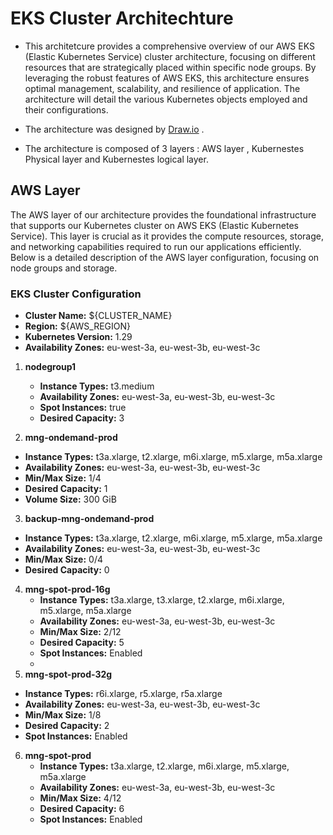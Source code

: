 # EKS Cluster Architechture
- This architetcure provides a comprehensive overview of our AWS EKS (Elastic Kubernetes Service) cluster architecture, focusing on different resources that are strategically placed within specific node groups. By leveraging the robust features of AWS EKS, this architecture ensures optimal management, scalability, and resilience of application. The architecture  will detail the various Kubernetes objects employed and  their configurations.
  
- The architecture was designed by [Draw.io](https://app.diagrams.net/) .

- The architecture is composed of 3 layers : AWS layer , Kubernestes Physical layer and Kubernestes logical layer.

## AWS Layer
The AWS layer of our architecture provides the foundational infrastructure that supports our Kubernetes cluster on AWS EKS (Elastic Kubernetes Service). This layer is crucial as it provides the compute resources, storage, and networking capabilities required to run our applications efficiently. Below is a detailed description of the AWS layer configuration, focusing on node groups and storage.

### EKS Cluster Configuration

- **Cluster Name:** ${CLUSTER_NAME}
- **Region:** ${AWS_REGION}
- **Kubernetes Version:** 1.29
- **Availability Zones:** eu-west-3a, eu-west-3b, eu-west-3c

1. **nodegroup1**
   - **Instance Types:** t3.medium
   - **Availability Zones:** eu-west-3a, eu-west-3b, eu-west-3c
   - **Spot Instances:** true
   - **Desired Capacity:** 3
     
2. **mng-ondemand-prod**
- **Instance Types:** t3a.xlarge, t2.xlarge, m6i.xlarge, m5.xlarge, m5a.xlarge
- **Availability Zones:** eu-west-3a, eu-west-3b, eu-west-3c
- **Min/Max Size:** 1/4
- **Desired Capacity:** 1
- **Volume Size:** 300 GiB


3. **backup-mng-ondemand-prod**
- **Instance Types:** t3a.xlarge, t2.xlarge, m6i.xlarge, m5.xlarge, m5a.xlarge
- **Availability Zones:** eu-west-3a, eu-west-3b, eu-west-3c
- **Min/Max Size:** 0/4
- **Desired Capacity:** 0


4. **mng-spot-prod-16g**
   - **Instance Types:** t3a.xlarge, t3.xlarge, t2.xlarge, m6i.xlarge, m5.xlarge, m5a.xlarge
   - **Availability Zones:** eu-west-3a, eu-west-3b, eu-west-3c
   - **Min/Max Size:** 2/12
   - **Desired Capacity:** 5
   - **Spot Instances:** Enabled
   - 
  5. **mng-spot-prod-32g**
   - **Instance Types:** r6i.xlarge, r5.xlarge, r5a.xlarge
   - **Availability Zones:** eu-west-3a, eu-west-3b, eu-west-3c
   - **Min/Max Size:** 1/8
   - **Desired Capacity:** 2
   - **Spot Instances:** Enabled

6. **mng-spot-prod**
   - **Instance Types:** t3a.xlarge, t2.xlarge, m6i.xlarge, m5.xlarge, m5a.xlarge
   - **Availability Zones:** eu-west-3a, eu-west-3b, eu-west-3c
   - **Min/Max Size:** 4/12
   - **Desired Capacity:** 6
   - **Spot Instances:** Enabled

